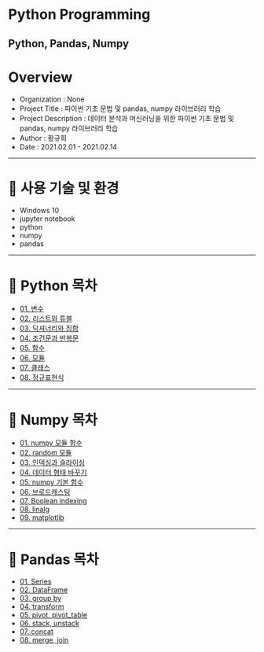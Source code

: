# Python Programming
Python, Pandas, Numpy
-----------------------------
# Overview
* Organization : None
* Project Title : 파이썬 기초 문법 및 pandas, numpy 라이브러리 학습
* Project Description : 데이터 분석과 머신러닝을 위한 파이썬 기초 문법 및 pandas, numpy 라이브러리 학습
* Author : 황규희  
* Date : 2021.02.01 - 2021.02.14
------------------------------
# 🐍 사용 기술 및 환경
* Windows 10
* jupyter notebook
* python
* numpy
* pandas
-------------------------------
# 🐍 Python 목차
* [01. 변수](https://github.com/hiheehee/Python_Programming/blob/main/%EB%B3%80%EC%88%98.ipynb)
* [02. 리스트와 튜블](https://github.com/hiheehee/Python_Programming/blob/main/%EB%A6%AC%EC%8A%A4%ED%8A%B8%EC%99%80%20%ED%8A%9C%ED%94%8C.ipynb)
* [03. 딕셔너리와 집합](https://github.com/hiheehee/Python_Programming/blob/main/%EB%94%95%EC%85%94%EB%84%88%EB%A6%AC%EC%99%80%20%EC%A7%91%ED%95%A9.ipynb)
* [04. 조건문과 반복문](https://github.com/hiheehee/Python_Programming/blob/main/%EC%A1%B0%EA%B1%B4%EB%AC%B8%EA%B3%BC%20%EB%B0%98%EB%B3%B5%EB%AC%B8.ipynb)
* [05. 함수](https://github.com/hiheehee/Python_Programming/blob/main/%ED%95%A8%EC%88%98.ipynb)
* [06. 모듈](https://github.com/hiheehee/Python_Programming/blob/main/%EB%AA%A8%EB%93%88.ipynb)
* [07. 클래스](https://github.com/hiheehee/Python_Programming/blob/main/%ED%81%B4%EB%9E%98%EC%8A%A4.ipynb)
* [08. 정규표현식](https://github.com/hiheehee/Python_Programming/blob/main/%EC%A0%95%EA%B7%9C%ED%91%9C%ED%98%84%EC%8B%9D.ipynb)
-------------------------------
# 🧊 Numpy 목차
* [01. numpy 모듈 함수](https://github.com/hiheehee/Python_Programming/blob/main/numpy%2001.%20(numpy%20%EB%AA%A8%EB%93%88%20%ED%95%A8%EC%88%98).ipynb)
* [02. random 모듈](https://github.com/hiheehee/Python_Programming/blob/main/numpy%2002.%20(random%20%EB%AA%A8%EB%93%88).ipynb)
* [03. 인덱싱과 슬라이싱](https://github.com/hiheehee/Python_Programming/blob/main/numpy%2003.%20(%EC%9D%B8%EB%8D%B1%EC%8B%B1%EA%B3%BC%20%EC%8A%AC%EB%9D%BC%EC%9D%B4%EC%8B%B1).ipynb)
* [04. 데이터 형태 바꾸기](https://github.com/hiheehee/Python_Programming/blob/main/numpy%2004.%20(%EB%8D%B0%EC%9D%B4%ED%84%B0%20%ED%98%95%ED%83%9C%20%EB%B0%94%EA%BE%B8%EA%B8%B0).ipynb)
* [05. numpy 기본 함수](https://github.com/hiheehee/Python_Programming/blob/main/numpy%2005.%20(numpy%20%EA%B8%B0%EB%B3%B8%20%ED%95%A8%EC%88%98).ipynb)
* [06. 브로드캐스팅](https://github.com/hiheehee/Python_Programming/blob/main/numpy%2006.%20(%EB%B8%8C%EB%A1%9C%EB%93%9C%EC%BA%90%EC%8A%A4%ED%8C%85).ipynb)
* [07. Boolean indexing](https://github.com/hiheehee/Python_Programming/blob/main/numpy%2007.%20(Boolean%20indexing).ipynb)
* [08. linalg](https://github.com/hiheehee/Python_Programming/blob/main/numpy%2008.%20(linalg).ipynb)
* [09. matplotlib](https://github.com/hiheehee/Python_Programming/blob/main/numpy%2009.%20(matplotlib).ipynb)
-------------------------------
# 🐼 Pandas 목차
* [01. Series](https://github.com/hiheehee/Python_Programming/blob/main/pandas%2001.%20(Series).ipynb)
* [02. DataFrame](https://github.com/hiheehee/Python_Programming/blob/main/pandas%2002.%20(DataFrame).ipynb)
* [03. group by](https://github.com/hiheehee/Python_Programming/blob/main/pandas%2003.%20(group%20by)%20.ipynb)
* [04. transform](https://github.com/hiheehee/Python_Programming/blob/main/pandas%2004.%20(transform).ipynb)
* [05. pivot, pivot_table](https://github.com/hiheehee/Python_Programming/blob/main/pandas%2005.%20(pivot%2C%20pivot_table).ipynb)
* [06. stack, unstack](https://github.com/hiheehee/Python_Programming/blob/main/pandas%2006.%20(stack%2C%20unstack).ipynb)
* [07. concat](https://github.com/hiheehee/Python_Programming/blob/main/pandas%2007.%20(concat).ipynb)
* [08. merge, join](https://github.com/hiheehee/Python_Programming/blob/main/pandas%2008.%20(merge%2C%20join).ipynb)
